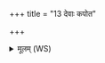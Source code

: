 +++
title = "13 देवाः कपोत"

+++
<details><summary>मूलम् (WS)</summary>

देवाः कपोत इषितो यदिच्छन् दूतो निर्ऋत्या इदमाजगाम ।  
तस्मा अर्चाम कृणवाम निष्कृतिं शं नो अस्तु द्विपदे शं चतुष्पदे ॥ १३ ॥
</details>